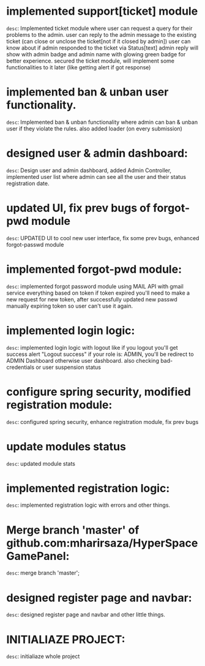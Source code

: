 # implemented support[ticket] module
`desc`: Implemented ticket module where user can request a query for their problems to the admin.
user can reply to the admin message to the existing ticket (can close or unclose the ticket[not if it closed by admin])
user can know about if admin responded to the ticket via Status[text]
admin reply will show with admin badge and admin name with glowing green badge for better experience.
secured the ticket module, will implement some functionalities to it later (like getting alert if got response)

# implemented ban & unban user functionality.
`desc`: Implemented ban & unban functionality where admin can ban & unban user if they violate the rules.
also added loader (on every submission)

# designed user & admin dashboard:
`desc`: Design user and admin dashboard, added Admin Controller, implemented user list where admin can see all the user and their status
registration date.

# updated UI, fix prev bugs of forgot-pwd module
`desc`: UPDATED UI to cool new user interface, fix some prev bugs, enhanced forgot-passwd module

# implemented forgot-pwd module:
`desc`: implemented forgot password module using MAIL API with gmail service everything based on token
if token expired you'll need to make a new request for new token, after successfully updated new passwd
manually expiring token so user can't use it again.

# implemented login logic:
`desc`: implemented login logic with logout like if you logout you'll get success alert "Logout success"
if your role is: ADMIN, you'll be redirect to ADMIN Dashboard otherwise user dashboard.
also checking bad-credentials or user suspension status

# configure spring security, modified registration module:
`desc`: configured spring security, enhance registration module, fix prev bugs

# update modules status
`desc`: updated module stats

# implemented registration logic:
`desc`: implemented registration logic with errors and other things.

# Merge branch 'master' of github.com:mharirsaza/HyperSpaceGamePanel:
`desc`: merge branch 'master';

# designed register page and navbar:
`desc`: designed register page and navbar and other little things.

# INITIALIAZE PROJECT:
`desc`: initialiaze whole project